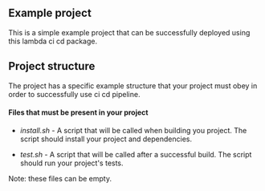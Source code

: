 ## Example project

This is a simple example project that can be successfully
deployed using this lambda ci cd package.

## Project structure

The project has a specific example structure that your 
project must obey in order to successfully use ci cd pipeline.

#### Files that must be present in your project

- _install.sh_ - A script that will be called when building 
you project. The script should install your project and dependencies.

- _test.sh_ - A script that will be called after a successful
build. The script should run your project's tests.

Note: these files can be empty.
